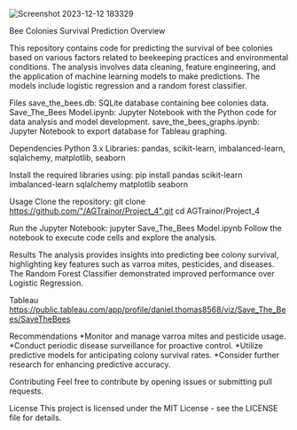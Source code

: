 
![Screenshot 2023-12-12 183329](https://github.com/AGTrainor/Project_4/assets/135156232/391e8510-121e-495b-aac2-0b1e0f641bea)


Bee Colonies Survival Prediction Overview


This repository contains code for predicting the survival of bee colonies based on various factors related to beekeeping practices and environmental conditions. The analysis involves data cleaning, feature engineering, and the application of machine learning models to make predictions. The models include logistic regression and a random forest classifier.

Files
save_the_bees.db: SQLite database containing bee colonies data.
Save_The_Bees Model.ipynb: Jupyter Notebook with the Python code for data analysis and model development.
save_the_bees_graphs.ipynb: Jupyter Notebook to export database for Tableau graphing.

Dependencies
Python 3.x
Libraries: pandas, scikit-learn, imbalanced-learn, sqlalchemy, matplotlib, seaborn

Install the required libraries using:
pip install pandas scikit-learn imbalanced-learn sqlalchemy matplotlib seaborn

Usage
Clone the repository:
git clone https://github.com/"/AGTrainor/Project_4".git
cd AGTrainor/Project_4

Run the Jupyter Notebook:
jupyter Save_The_Bees Model.ipynb
Follow the notebook to execute code cells and explore the analysis.

Results
The analysis provides insights into predicting bee colony survival, highlighting key features such as varroa mites, pesticides, and diseases. The Random Forest Classifier demonstrated improved performance over Logistic Regression.

Tableau
https://public.tableau.com/app/profile/daniel.thomas8568/viz/Save_The_Bees/SaveTheBees

Recommendations
 *Monitor and manage varroa mites and pesticide usage.
 *Conduct periodic disease surveillance for proactive control.
 *Utilize predictive models for anticipating colony survival rates.
 *Consider further research for enhancing predictive accuracy.

Contributing
Feel free to contribute by opening issues or submitting pull requests.

License
This project is licensed under the MIT License - see the LICENSE file for details.




